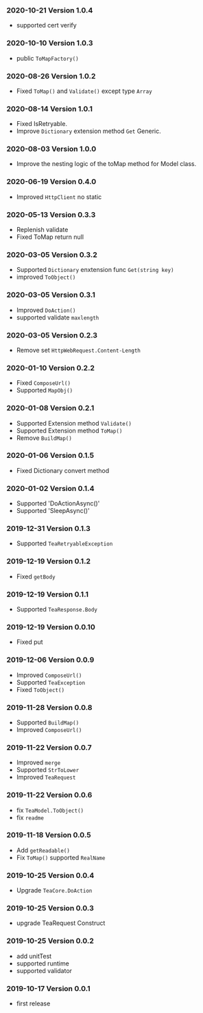 ### 2020-10-21 Version 1.0.4
* supported cert verify

### 2020-10-10 Version 1.0.3
* public `ToMapFactory()` 

### 2020-08-26 Version 1.0.2
* Fixed `ToMap()` and `Validate()` except type `Array`

### 2020-08-14 Version 1.0.1
* Fixed IsRetryable.
* Improve `Dictionary` extension method `Get` Generic.

### 2020-08-03 Version 1.0.0
* Improve the nesting logic of the toMap method for Model class.

### 2020-06-19 Version 0.4.0
* Improved `HttpClient` no static

### 2020-05-13 Version 0.3.3
* Replenish validate
* Fixed ToMap return null

### 2020-03-05 Version 0.3.2
* Supported `Dictionary` enxtension func `Get(string key)`
* improved `ToObject()`

### 2020-03-05 Version 0.3.1
* Improved `DoAction()`
* supported validate `maxlength`

### 2020-03-05 Version 0.2.3
* Remove set `HttpWebRequest.Content-Length`

### 2020-01-10 Version 0.2.2
* Fixed `ComposeUrl()`
* Supported `MapObj()`

### 2020-01-08 Version 0.2.1
* Supported Extension method `Validate()`
* Supported Extension method `ToMap()`
* Remove `BuildMap()`

### 2020-01-06 Version 0.1.5
* Fixed Dictionary convert method

### 2020-01-02 Version 0.1.4
* Supported 'DoActionAsync()'
* Supported 'SleepAsync()'

### 2019-12-31 Version 0.1.3
* Supported `TeaRetryableException`

### 2019-12-19 Version 0.1.2
* Fixed `getBody`

### 2019-12-19 Version 0.1.1
* Supported `TeaResponse.Body`

### 2019-12-19 Version 0.0.10
* Fixed put

### 2019-12-06 Version 0.0.9
* Improved `ComposeUrl()`
* Supported `TeaException`
* Fixed `ToObject()`

### 2019-11-28 Version 0.0.8
* Supported `BuildMap()`
* Improved `ComposeUrl()`

### 2019-11-22 Version 0.0.7
* Improved `merge`
* Supported `StrToLower`
* Improved `TeaRequest`

### 2019-11-22 Version 0.0.6
* fix `TeaModel.ToObject()`
* fix `readme`

### 2019-11-18 Version 0.0.5
* Add `getReadable()`
* Fix `ToMap()` supported `RealName`

### 2019-10-25 Version 0.0.4
* Upgrade `TeaCore.DoAction`

### 2019-10-25 Version 0.0.3
* upgrade TeaRequest Construct

### 2019-10-25 Version 0.0.2
* add unitTest 
* supported runtime
* supported validator

### 2019-10-17 Version 0.0.1
* first release